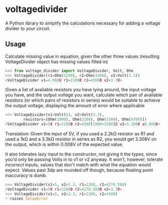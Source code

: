 voltagedivider
==============

A Python library to simplify the calculations necessary for adding a voltage divider to your circuit.

Usage
-----

Calculate missing value in equation, given the other three values (resulting VoltageDivider object has missing values filled in)

```python
>>> from voltage_divider import VoltageDivider, Volt, Ohm
>>> VoltageDivider(r1=Ohm(2200), r2=Ohm(4300), v2=Volt(3.3))
<VoltageDivider v1=4.988V r1=2200Ω r2=4300Ω v2=3.3V>
```

Given a list of available resistors you have lying around, the input voltage you have, and the output voltage you want, calculate which pair of available resistors (or which pairs of resistors in series) would be suitable to achieve the output voltage, displaying the amount of error where applicable

```python
>>> VoltageDivider(v1=Volt(5), v2=Volt(3.3),
        resistors=[Ohm(1000), Ohm(2200), Ohm(3300), Ohm(4700)])
<VoltageDivider v1=5V r1=2200Ω r2=4300[1000+3300]Ω v2=3.308V ±0.008V>
```

Translation: Given the input of 5V, if you used a 2.2kΩ resistor as R1 and used a 1kΩ and a 3.3kΩ resistor in series as R2, you would get 3.308V on the output, which is within 0.008V of the expected value.

It also tolerates lazy input to the constructor, not giving it the types, since you'd only be passing Volts in to v1 or v2 anyway. It won't, however, tolerate *incorrect* inputs, values that don't match with what the equation would expect. Values past 3dp are rounded off though, because floating point inaccuracy is dumb.

```python
>>> VoltageDivider(v1=5, v2=3.3, r1=2200, r2=4270.588)
<VoltageDivider v1=5V r1=2200Ω r2=4270.588Ω v2=3.3V>
>>> VoltageDivider(v1=5, v2=3.3, r1=2200, r2=4300)
! raises ValueError
```
